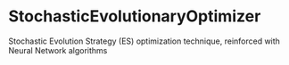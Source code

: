 # StochasticEvolutionaryOptimizer
Stochastic Evolution Strategy (ES) optimization technique, reinforced with Neural Network algorithms
